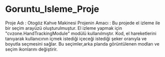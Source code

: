 # Goruntu_Isleme_Proje
Proje Adı : Otogöz Kahve Makinesi
Projenin Amacı : Bu projede el izleme ile bir seçim arayüzü oluşturulmuştur. El izleme yapmak için "cvzone.HandTrackingModule" modülü kullanılmıştır. Kod, el hareketlerini tanıyarak kullanıcının içmek istediği içeceği istediği şeker oranıyla ve boyutla seçmesini sağlar. Bu seçimler,arka planda görüntülenen modları ve seçim ikonlarını değiştirir.

